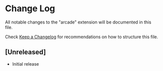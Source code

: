 # Change Log

All notable changes to the "arcade" extension will be documented in this file.

Check [Keep a Changelog](http://keepachangelog.com/) for recommendations on how to structure this file.

## [Unreleased]

- Initial release